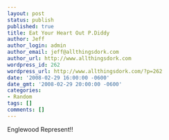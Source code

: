 ```yaml
---
layout: post
status: publish
published: true
title: Eat Your Heart Out P.Diddy
author: Jeff
author_login: admin
author_email: jeff@allthingsdork.com
author_url: http://www.allthingsdork.com
wordpress_id: 262
wordpress_url: http://www.allthingsdork.com/?p=262
date: '2008-02-29 16:00:00 -0600'
date_gmt: '2008-02-29 20:00:00 -0600'
categories:
- Random
tags: []
comments: []
---
```

<p>Englewood Represent!!</p>
<p><object width="425" height="355"><param name="movie" value="http://www.youtube.com/v/mjUUp8pVZH0"></param><param name="wmode" value="transparent"></param><embed src="http://www.youtube.com/v/mjUUp8pVZH0" type="application/x-shockwave-flash" wmode="transparent" width="425" height="355"></embed></object></p>
